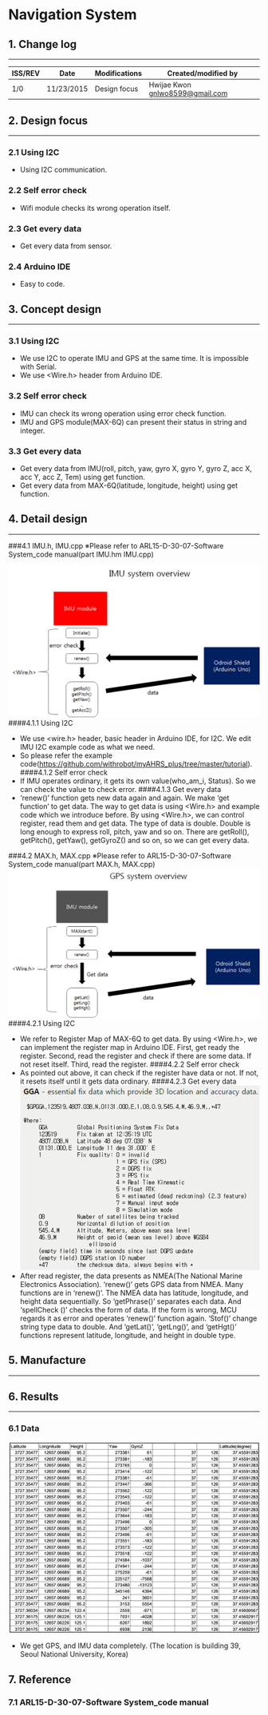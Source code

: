 # Navigation System

## 1. Change log
---

| ISS/REV |	Date |	Modifications |	Created/modified by |
| -- | -- | -- | -- |
| 1/0 |	11/23/2015 |	Design focus |	Hwijae Kwon gnlwo8599@gmail.com |


			
 ## 2. Design focus
 ---
 ### 2.1   Using I2C
-  Using I2C communication. 
 ### 2.2 Self error check
- Wifi module checks its wrong operation itself.
 ### 2.3 Get every data
- Get every data from sensor.
 ### 2.4 Arduino IDE
- Easy to code.

## 3. Concept design
---
### 3.1 Using I2C
- We use I2C to operate IMU and GPS at the same time. It is impossible with Serial.
- We use <Wire.h> header from Arduino IDE.

### 3.2 Self error check
-  IMU can check its wrong operation using error check function.
- IMU and GPS module(MAX-6Q) can present their status in string and integer.

### 3.3 Get every data
- Get every data from IMU(roll, pitch, yaw, gyro X, gyro Y, gyro Z, acc X, acc Y, acc Z, Tem) using get function.
- Get every data from MAX-6Q(latitude, longitude, height) using get function.

## 4. Detail design
---
 ###4.1 IMU.h, IMU.cpp
<IMU system overview>
※Please refer to ARL15-D-30-07-Software System_code manual(part IMU.hm IMU.cpp)

![](30031.png)
####4.1.1 Using I2C
- We use <wire.h> header, basic header in Arduino IDE, for I2C. We edit IMU I2C example code as what we need. 
- So please refer the example code(https://github.com/withrobot/myAHRS_plus/tree/master/tutorial).  
####4.1.2 Self error check
- If IMU operates ordinary, it gets its own value(who_am_i, Status). So we can check the value to check error.
 ####4.1.3 Get every data
- ‘renew()’ function gets new data again and again. We make ‘get function’ to get data. The way to get data is using <Wire.h> and example code which we introduce before. By using <Wire.h>, we can control register, read them and get data. The type of data is double. Double is long enough to express roll, pitch, yaw and so on. There are getRoll(), getPitch(), getYaw(), getGyroZ() and so on, so we can get every data.

 ###4.2 MAX.h, MAX.cpp
<GPS system overview>
※Please refer to ARL15-D-30-07-Software System_code manual(part MAX.h, MAX.cpp)
![](30032.png)
####4.2.1 Using I2C
- We refer to Register Map of MAX-6Q  to get data. By using <Wire.h>, we can implement the register map in Arduino IDE.  First, get ready the register. Second, read the register and check if there are some data. If not reset itself. Third, read the register.
####4.2.2 Self error check
- As pointed out above, it can check if the register have data or not. If not, it resets itself until it gets data ordinary.
####4.2.3 Get every data
 ![](30034.png)
-  After read register, the data presents as NMEA(The National Marine Electronics Association). ‘renew()’ gets GPS data from NMEA. Many functions are in ‘renew()’. The NMEA data has latitude, longitude, and height data sequentially. So ‘getPhrase()’ separates each data. And ‘spellCheck ()’ checks the form of data. If the form is wrong, MCU regards it as error and operates ‘renew()’ function again. ‘Stof()’ change string type data to double. And ‘getLat()’, ‘getLng()’, and ‘getHgt()’ functions represent latitude, longitude, and height in double type.

##	5. Manufacture
---

## 6. Results
---
### 6.1 Data
 ![](30035.png)
- We get GPS, and IMU data completely. (The location is building 39, Seoul National University, Korea)

 
## 7. Reference
### 7.1  ARL15-D-30-07-Software System_code manual 






 
